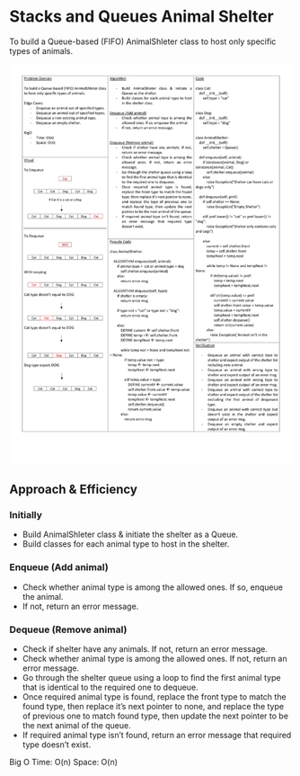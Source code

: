 # Stacks and Queues Animal Shelter

To build a Queue-based (FIFO) AnimalShleter class to host only specific types of animals.

![Whiteboard](./whiteboard.jpg)

## Approach & Efficiency

### Initially

- Build AnimalShleter class & initiate the shelter as a Queue.
- Build classes for each animal type to host in the shelter.

### Enqueue (Add animal)

- Check whether animal type is among the allowed ones. If so, enqueue the animal.
- If not, return an error message.

### Dequeue (Remove animal)

- Check if shelter have any animals. If not, return an error message.
- Check whether animal type is among the allowed ones. If not, return an error message.
- Go through the shelter queue using a loop to find the first animal type that is identical to the required one to dequeue.
- Once required animal type is found, replace the front type to match the found type, then replace it’s next pointer to none, and replace the type of previous one to match found type, then update the next pointer to be the next animal of the queue.
- If required animal type isn’t found, return an error message that required type doesn’t exist.

Big O
Time: O(n)
Space: O(n)
